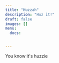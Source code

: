 ```yaml
---
title: "Huzzah"
description: "Huz it!"
draft: false
images: []
menu:
  docs:


---
```


You know it's huzzie
